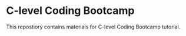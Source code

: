 # C-level Coding Bootcamp

This repostiory contains materials for C-level Coding Bootcamp tutorial.
